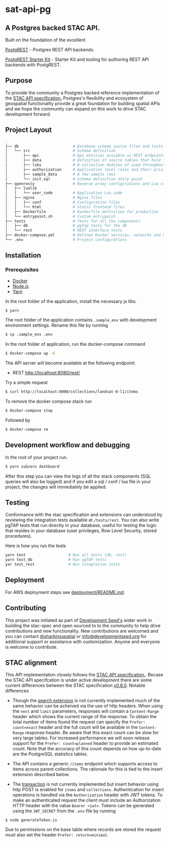 # sat-api-pg

## A Postgres backed STAC API.

Built on the foundation of the excellent

[PostgREST](https://postgrest.com) - Postgres REST API backends.

[PostgREST Starter Kit](https://github.com/subzerocloud/postgrest-starter-kit) - Starter Kit and tooling for authoring REST API backends with PostgREST.

## Purpose

To provide the community a Postgres backed reference implementation of the [STAC API specification.](https://github.com/radiantearth/stac-spec/tree/dev/api-spec)
Postgres's flexibility and ecosystem of geospatial functionality provide a great
foundation for building spatial APIs and we hope the community can expand on this work to drive STAC development forward.

## Project Layout

```bash
.
├── db                        # Database schema source files and tests
│   └── src                   # Schema definition
│       ├── api               # Api entities avaiable as REST endpoints
│       ├── data              # Definition of source tables that hold the data
│       ├── libs              # A collection modules of used throughout the code
│       ├── authorization     # Application level roles and their privileges
│       ├── sample_data       # A few sample rows
│       └── init.sql          # Schema definition entry point
├── openresty                 # Reverse proxy configurations and Lua code
│   ├── lualib
│   │   └── user_code         # Application Lua code
│   ├── nginx                 # Nginx files
│   │   ├── conf              # Configuration files
│   │   └── html              # Static frontend files
│   ├── Dockerfile            # Dockerfile definition for production
│   └── entrypoint.sh         # Custom entrypoint
├── tests                     # Tests for all the components
│   ├── db                    # pgTap tests for the db
│   └── rest                  # REST interface tests
├── docker-compose.yml        # Defines Docker services, networks and volumes
└── .env                      # Project configurations

```

## Installation

### Prerequisites
* [Docker](https://www.docker.com)
* [Node.js](https://nodejs.org/en/)
* [Yarn](https://yarnpkg.com/lang/en/)

In the root folder of the application, install the necessary js libs.
```bash
$ yarn
```

The root folder of the application contains `.sample_env` with development environment settings.  Rename this file by running
```bash
$ cp .sample_env .env
```

In the root folder of application, run the docker-compose command
```bash
$ docker-compose up -d
```

The API server will become available at the following endpoint:

- REST [http://localhost:8080/rest/](http://localhost:8080/rest/)

Try a simple request
```bash
$ curl http://localhost:8080/collections/landsat-8-l1/items
```

To remove the docker compose stack run
```bash
$ docker-compose stop
```
Followed by
```bash
$ docker-compose rm
```

## Development workflow and debugging

In the root of your project run.
```bash
$ yarn subzero dashboard
```
After this step you can view the logs of all the stack components (SQL queries will also be logged) and
if you edit a sql / conf / lua file in your project, the changes will immediately be applied.


## Testing
Conformance with the stac specification and extensions can understood by reviewing the integration tests available at `/tests/rest`.
You can also write pgTAP tests that run directly in your database, useful for testing the logic that resides in your database (user privileges, Row Level Security, stored procedures).

Here is how you run the tests

```bash
yarn test                   # Run all tests (db, rest)
yarn test_db                # Run pgTAP tests
yar test_rest               # Run integration tests
```

## Deployment
For AWS deployment steps see [deployment/README.md](deployment/README.md).

## Contributing
This project was initiated as part of [Development Seed's](https://developmentseed.org/) wider work in building the stac-spec
and open sourced to to the community to help drive contributions and new functionality.  New contributions are welcomed and you can contact
[@sharkinsspatial](https://github.com/sharkinsspatial) or info@developmentseed.org for additional support or assistance with customization.
Anyone and everyone is welcome to contribute.

## STAC alignment
This API implementation closely follows the [STAC API specification.](https://github.com/radiantearth/stac-spec/tree/dev/api-spec).  Becase the STAC API specifcation is under active development there are some current differences between the STAC specification [v0.8.0](https://github.com/radiantearth/stac-spec/releases/tag/v0.8.0).
Notable differences

 - Though the [search extension](https://github.com/radiantearth/stac-spec/tree/master/api-spec/extensions/search) is not currently implemented much of the same behavior can be acheived via the use of http headers.  When using the `next` and `limit` parameters, responses will contain a `Content-Range` header which shows the current range of the response.  To obtain the total number of items found the request can specify the `Prefer: count=exact` header and the full count will be available in the `Content-Range` response header.  Be aware that this exact count can be slow for very large tables.  For increased performance we will soon release support for the `Prefer: count=planned` header to provide an estimated count.  Note that the accuracy of this count depends on how up-to-date are the PostgreSQL statistics tables.

 - The API contains a generic `/items` endpoint which supports access to items across parent collections.  The rationale for this is tied to the insert extension described below.

 - The [transaction](https://github.com/radiantearth/stac-spec/tree/master/api-spec/extensions/transaction) is not currently implemented but insert behavior using http POST is enabled for `items` and `collections`.  Authentication for insert operations is handled via the `Authorization` header with JWT tokens.  To make an authenticated request the client must include an Authorization HTTP header with the value `Bearer <jwt>`. Tokens can be generated using the `JWT_SECRET` from the `.env` file by running
 
 ```shell
 $ node generateToken.js 
 ```

 Due to permissions on the base table where records are stored the request must also set the header `Prefer: return=minimal`.
